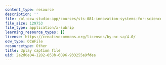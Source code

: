 ```yaml
---
content_type: resource
description: ''
file: /ol-ocw-studio-app/courses/sts-081-innovation-systems-for-science-technology-energy-manufacturing-and-health-spring-2017/2a2d0e841282858b6096933255a9fdea_j563wGImp9U.srt
file_size: 129753
file_type: application/x-subrip
learning_resource_types: []
license: https://creativecommons.org/licenses/by-nc-sa/4.0/
ocw_type: OCWFile
resourcetype: Other
title: 3play caption file
uid: 2a2d0e84-1282-858b-6096-933255a9fdea
---
```

